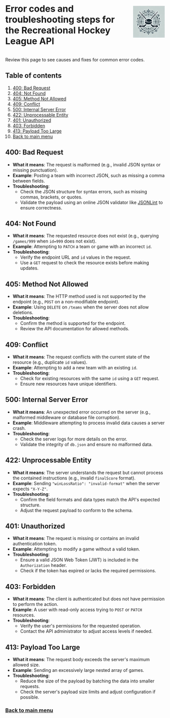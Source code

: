 <div style="display: flex; align-items: center; justify-content: space-between;">
  <h1>Error codes and troubleshooting steps for the Recreational Hockey League API
</h1>
  <img src="rhs-logo_4x4.jpeg" alt="Rec Hockey League Logo" style="width: 100px; height: 100px; margin-left: 20px;">
</div>

Review this page to see causes and fixes for common error codes.

## Table of contents
1. [400: Bad Request](#1)
2. [404: Not Found](#2)
3. [405: Method Not Allowed](#3)
4. [409: Conflict](#4)
5. [500: Internal Server Error](#5)
6. [422: Unprocessable Entity](#6)
7. [401: Unauthorized](#7)
8. [403: Forbidden](#8)
9. [413: Payload Too Large](#9)
10. [Back to main menu](nav.md)

<a id="1"></a>
## 400: Bad Request
- **What it means**: The request is malformed (e.g., invalid JSON syntax or missing punctuation).
- **Example**: Posting a team with incorrect JSON, such as missing a comma between fields.
- **Troubleshooting**: 
  - Check the JSON structure for syntax errors, such as missing commas, brackets, or quotes.
  - Validate the payload using an online JSON validator like [JSONLint](https://jsonlint.com) to ensure correctness.

<a id="2"></a>
## 404: Not Found
- **What it means**: The requested resource does not exist (e.g., querying `/games/999` when `id=999` does not exist).
- **Example**: Attempting to `PATCH` a team or game with an incorrect `id`.
- **Troubleshooting**: 
  - Verify the endpoint URL and `id` values in the request.
  - Use a `GET` request to check the resource exists before making updates.

<a id="3"></a>
## 405: Method Not Allowed
- **What it means**: The HTTP method used is not supported by the endpoint (e.g., `POST` on a non-modifiable endpoint).
- **Example**: Using `DELETE` on `/teams` when the server does not allow deletions.
- **Troubleshooting**: 
  - Confirm the method is supported for the endpoint.
  - Review the API documentation for allowed methods.

<a id="4"></a>
## 409: Conflict
- **What it means**: The request conflicts with the current state of the resource (e.g., duplicate `id` values).
- **Example**: Attempting to add a new team with an existing `id`.
- **Troubleshooting**: 
  - Check for existing resources with the same `id` using a `GET` request.
  - Ensure new resources have unique identifiers.

<a id="5"></a>
## 500: Internal Server Error
- **What it means**: An unexpected error occurred on the server (e.g., malformed middleware or database file corruption).
- **Example**: Middleware attempting to process invalid data causes a server crash.
- **Troubleshooting**: 
  - Check the server logs for more details on the error.
  - Validate the integrity of `db.json` and ensure no malformed data.

<a id="6"></a>
## 422: Unprocessable Entity
- **What it means**: The server understands the request but cannot process the contained instructions (e.g., invalid `finalScore` format).
- **Example**: Sending `"winLossRatio": "invalid-format"` when the server expects `"X-Y-Z"`.
- **Troubleshooting**: 
  - Confirm the field formats and data types match the API's expected structure.
  - Adjust the request payload to conform to the schema.

<a id="7"></a>
## 401: Unauthorized
- **What it means**: The request is missing or contains an invalid authentication token.
- **Example**: Attempting to modify a game without a valid token.
- **Troubleshooting**: 
  - Ensure a valid JSON Web Token (JWT) is included in the `Authorization` header.
  - Check if the token has expired or lacks the required permissions.

<a id="8"></a>
## 403: Forbidden
- **What it means**: The client is authenticated but does not have permission to perform the action.
- **Example**: A user with read-only access trying to `POST` or `PATCH` resources.
- **Troubleshooting**: 
  - Verify the user's permissions for the requested operation.
  - Contact the API administrator to adjust access levels if needed.

<a id="9"></a>
## 413: Payload Too Large
- **What it means**: The request body exceeds the server's maximum allowed size.
- **Example**: Sending an excessively large nested array of games.
- **Troubleshooting**: 
  - Reduce the size of the payload by batching the data into smaller requests.
  - Check the server's payload size limits and adjust configuration if possible.

### [Back to main menu](nav.md)